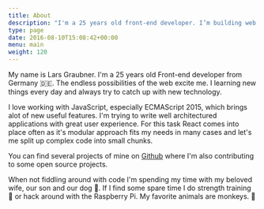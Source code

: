 ```yaml
---
title: About
description: "I'm a 25 years old front-end developer. I’m building web sites and web applications aiming for clean and efficient code to make the web even more awesome."
type: page
date: 2016-08-10T15:08:42+00:00
menu: main
weight: 120
---
```


My name is Lars Graubner. I'm a 25 years old Front-end developer from Germany 🇩🇪. The endless possibilities of the web excite me. I learning new things every day and always try to catch up with new technology.

I love working with JavaScript, especially ECMAScript 2015, which brings alot of new useful features. I'm trying to write well architectured applications with great user experience. For this task React comes into place often as it's modular approach fits my needs in many cases and let's me split up complex code into small chunks.

You can find several projects of mine on [Github](http://github.com/lgraubner) where I'm also contributing to some open source projects.

When not fiddling around with code I'm spending my time with my beloved wife, our son and our dog 🐶. If I find some spare time I do strength training 💪 or hack around with the Raspberry Pi. My favorite animals are monkeys. 🐒
